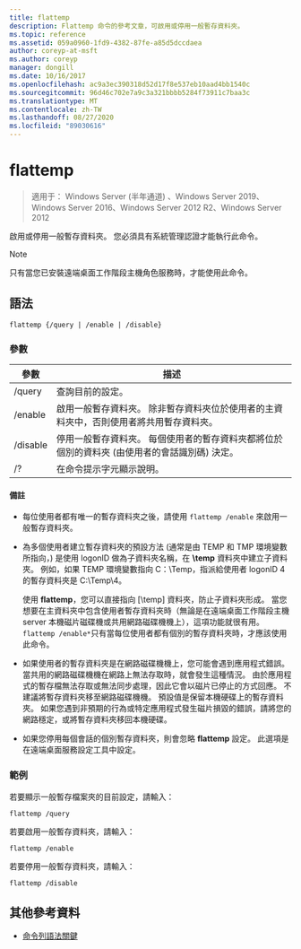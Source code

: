 ```yaml
---
title: flattemp
description: Flattemp 命令的參考文章，可啟用或停用一般暫存資料夾。
ms.topic: reference
ms.assetid: 059a0960-1fd9-4382-87fe-a85d5dccdaea
author: coreyp-at-msft
ms.author: coreyp
manager: dongill
ms.date: 10/16/2017
ms.openlocfilehash: ac9a3ec390318d52d17f8e537eb10aad4bb1540c
ms.sourcegitcommit: 96d46c702e7a9c3a321bbbb5284f73911c7baa3c
ms.translationtype: MT
ms.contentlocale: zh-TW
ms.lasthandoff: 08/27/2020
ms.locfileid: "89030616"
---
```

# <a name="flattemp"></a>flattemp

> 適用于： Windows Server (半年通道) 、Windows Server 2019、Windows Server 2016、Windows Server 2012 R2、Windows Server 2012

啟用或停用一般暫存資料夾。 您必須具有系統管理認證才能執行此命令。

> [!NOTE]
> 只有當您已安裝遠端桌面工作階段主機角色服務時，才能使用此命令。

## <a name="syntax"></a>語法

```
flattemp {/query | /enable | /disable}
```

### <a name="parameters"></a>參數

| 參數 | 描述 |
| --------- | ----------- |
| /query | 查詢目前的設定。 |
| /enable | 啟用一般暫存資料夾。 除非暫存資料夾位於使用者的主資料夾中，否則使用者將共用暫存資料夾。 |
| /disable | 停用一般暫存資料夾。 每個使用者的暫存資料夾都將位於個別的資料夾 (由使用者的會話識別碼) 決定。 |
| /? | 在命令提示字元顯示說明。 |

#### <a name="remarks"></a>備註

- 每位使用者都有唯一的暫存資料夾之後，請使用 `flattemp /enable` 來啟用一般暫存資料夾。

- 為多個使用者建立暫存資料夾的預設方法 (通常是由 TEMP 和 TMP 環境變數所指向，) 是使用 logonID 做為子資料夾名稱，在 **\temp** 資料夾中建立子資料夾。 例如，如果 TEMP 環境變數指向 C：\Temp，指派給使用者 logonID 4 的暫存資料夾是 C:\Temp\4。

    使用 **flattemp**，您可以直接指向 [\temp] 資料夾，防止子資料夾形成。 當您想要在主資料夾中包含使用者暫存資料夾時（無論是在遠端桌面工作階段主機 server 本機磁片磁碟機或共用網路磁碟機機上），這項功能就很有用。 `flattemp /enable*`只有當每位使用者都有個別的暫存資料夾時，才應該使用此命令。

- 如果使用者的暫存資料夾是在網路磁碟機機上，您可能會遇到應用程式錯誤。 當共用的網路磁碟機機在網路上無法存取時，就會發生這種情況。 由於應用程式的暫存檔無法存取或無法同步處理，因此它會以磁片已停止的方式回應。 不建議將暫存資料夾移至網路磁碟機機。 預設值是保留本機硬碟上的暫存資料夾。 如果您遇到非預期的行為或特定應用程式發生磁片損毀的錯誤，請將您的網路穩定，或將暫存資料夾移回本機硬碟。

- 如果您停用每個會話的個別暫存資料夾，則會忽略 **flattemp** 設定。 此選項是在遠端桌面服務設定工具中設定。

### <a name="examples"></a>範例

若要顯示一般暫存檔案夾的目前設定，請輸入：

```
flattemp /query
```

若要啟用一般暫存資料夾，請輸入：

```
flattemp /enable
```

若要停用一般暫存資料夾，請輸入：

```
flattemp /disable
```

## <a name="additional-references"></a>其他參考資料

- [命令列語法關鍵](command-line-syntax-key.md)

